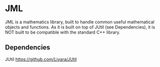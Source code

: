 # JML
JML is a mathematics library, built to handle common useful mathematical objects and functions. As it is built on top of JUtil (see Dependencies),  it is NOT built to be compatible with the standard C++ library.

## Dependencies
JUtil https://github.com/Liyara/JUtil
